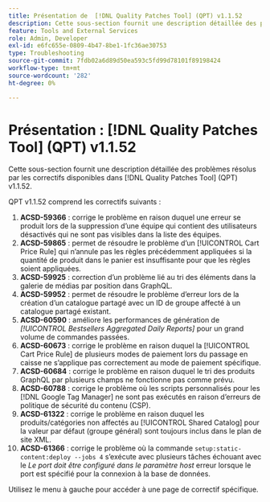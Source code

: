 ```yaml
---
title: Présentation de  [!DNL Quality Patches Tool] (QPT) v1.1.52
description: Cette sous-section fournit une description détaillée des problèmes résolus par les correctifs disponibles dans  [!DNL Quality Patches Tool] (QPT) v1.1.52.
feature: Tools and External Services
role: Admin, Developer
exl-id: e6fc655e-0809-4b47-8be1-1fc36ae30753
type: Troubleshooting
source-git-commit: 7fdb02a6d89d50ea593c5fd99d78101f89198424
workflow-type: tm+mt
source-wordcount: '282'
ht-degree: 0%

---
```


# Présentation : [!DNL Quality Patches Tool] (QPT) v1.1.52

Cette sous-section fournit une description détaillée des problèmes résolus par les correctifs disponibles dans [!DNL Quality Patches Tool] (QPT) v1.1.52.

QPT v1.1.52 comprend les correctifs suivants :

1. **ACSD-59366** : corrige le problème en raison duquel une erreur se produit lors de la suppression d’une équipe qui contient des utilisateurs désactivés qui ne sont pas visibles dans la liste des équipes.
1. **ACSD-59865** : permet de résoudre le problème d’un [!UICONTROL Cart Price Rule] qui n’annule pas les règles précédemment appliquées si la quantité de produit dans le panier est insuffisante pour que les règles soient appliquées.
1. **ACSD-59925** : correction d’un problème lié au tri des éléments dans la galerie de médias par position dans GraphQL.
1. **ACSD-59952** : permet de résoudre le problème d’erreur lors de la création d’un catalogue partagé avec un ID de groupe affecté à un catalogue partagé existant.
1. **ACSD-60590** : améliore les performances de génération de *[!UICONTROL Bestsellers Aggregated Daily Reports]* pour un grand volume de commandes passées.
1. **ACSD-60673** : corrige le problème en raison duquel la [!UICONTROL Cart Price Rule] de plusieurs modes de paiement lors du passage en caisse ne s’applique pas correctement au mode de paiement spécifique.
1. **ACSD-60684** : corrige le problème en raison duquel le tri des produits GraphQL par plusieurs champs ne fonctionne pas comme prévu.
1. **ACSD-60788** : corrige le problème où les scripts personnalisés pour les [!DNL Google Tag Manager] ne sont pas exécutés en raison d’erreurs de politique de sécurité du contenu (CSP).
1. **ACSD-61322** : corrige le problème en raison duquel les produits/catégories non affectés au [!UICONTROL Shared Catalog] pour la valeur par défaut (groupe général) sont toujours inclus dans le plan de site XML.
1. **ACSD-61366** : corrige le problème où la commande `setup:static-content:deploy --jobs 4` s’exécute avec plusieurs tâches échouant avec le *Le port doit être configuré dans le paramètre host* erreur lorsque le port est spécifié pour la connexion à la base de données.

Utilisez le menu à gauche pour accéder à une page de correctif spécifique.

